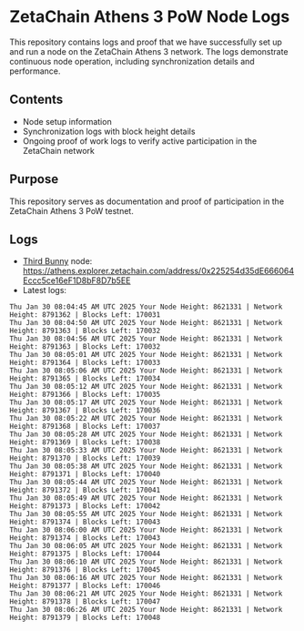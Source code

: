 # ZetaChain Athens 3 PoW Node Logs
This repository contains logs and proof that we have successfully set up and run a node on the ZetaChain Athens 3 network. The logs demonstrate continuous node operation, including synchronization details and performance.

## Contents
- Node setup information
- Synchronization logs with block height details
- Ongoing proof of work logs to verify active participation in the ZetaChain network

## Purpose
This repository serves as documentation and proof of participation in the ZetaChain Athens 3 PoW testnet.

## Logs

- [Third Bunny](https://thirdbunny.xyz/) node: https://athens.explorer.zetachain.com/address/0x225254d35dE666064Eccc5ce16eF1D8bF8D7b5EE
- Latest logs:
```
Thu Jan 30 08:04:45 AM UTC 2025 Your Node Height: 8621331 | Network Height: 8791362 | Blocks Left: 170031
Thu Jan 30 08:04:50 AM UTC 2025 Your Node Height: 8621331 | Network Height: 8791363 | Blocks Left: 170032
Thu Jan 30 08:04:56 AM UTC 2025 Your Node Height: 8621331 | Network Height: 8791363 | Blocks Left: 170032
Thu Jan 30 08:05:01 AM UTC 2025 Your Node Height: 8621331 | Network Height: 8791364 | Blocks Left: 170033
Thu Jan 30 08:05:06 AM UTC 2025 Your Node Height: 8621331 | Network Height: 8791365 | Blocks Left: 170034
Thu Jan 30 08:05:12 AM UTC 2025 Your Node Height: 8621331 | Network Height: 8791366 | Blocks Left: 170035
Thu Jan 30 08:05:17 AM UTC 2025 Your Node Height: 8621331 | Network Height: 8791367 | Blocks Left: 170036
Thu Jan 30 08:05:22 AM UTC 2025 Your Node Height: 8621331 | Network Height: 8791368 | Blocks Left: 170037
Thu Jan 30 08:05:28 AM UTC 2025 Your Node Height: 8621331 | Network Height: 8791369 | Blocks Left: 170038
Thu Jan 30 08:05:33 AM UTC 2025 Your Node Height: 8621331 | Network Height: 8791370 | Blocks Left: 170039
Thu Jan 30 08:05:38 AM UTC 2025 Your Node Height: 8621331 | Network Height: 8791371 | Blocks Left: 170040
Thu Jan 30 08:05:44 AM UTC 2025 Your Node Height: 8621331 | Network Height: 8791372 | Blocks Left: 170041
Thu Jan 30 08:05:49 AM UTC 2025 Your Node Height: 8621331 | Network Height: 8791373 | Blocks Left: 170042
Thu Jan 30 08:05:55 AM UTC 2025 Your Node Height: 8621331 | Network Height: 8791374 | Blocks Left: 170043
Thu Jan 30 08:06:00 AM UTC 2025 Your Node Height: 8621331 | Network Height: 8791374 | Blocks Left: 170043
Thu Jan 30 08:06:05 AM UTC 2025 Your Node Height: 8621331 | Network Height: 8791375 | Blocks Left: 170044
Thu Jan 30 08:06:10 AM UTC 2025 Your Node Height: 8621331 | Network Height: 8791376 | Blocks Left: 170045
Thu Jan 30 08:06:16 AM UTC 2025 Your Node Height: 8621331 | Network Height: 8791377 | Blocks Left: 170046
Thu Jan 30 08:06:21 AM UTC 2025 Your Node Height: 8621331 | Network Height: 8791378 | Blocks Left: 170047
Thu Jan 30 08:06:26 AM UTC 2025 Your Node Height: 8621331 | Network Height: 8791379 | Blocks Left: 170048
```
